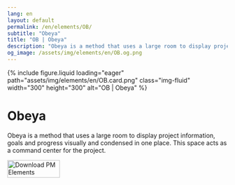 ```yaml
---
lang: en
layout: default
permalink: /en/elements/OB/
subtitle: "Obeya"
title: "OB | Obeya"
description: "Obeya is a method that uses a large room to display project information, goals and progress visually and condensed in one place. This space acts as a command center for the project."
og_image: /assets/img/elements/en/OB.og.png
---
```


{% include figure.liquid loading="eager" path="assets/img/elements/en/OB.card.png" class="img-fluid" width="300" height="300" alt="OB | Obeya" %}

# Obeya

Obeya is a method that uses a large room to display project information, goals and progress visually and condensed in one place. This space acts as a command center for the project.

<a href="https://apps.apple.com/app/apple-store/id6738084498?pt=127441684&ct=website&mt=8">
  <img src="{{ "assets/img/en/appstore.png" | relative_url }}" width="120" height="40" alt="Download PM Elements">
</a>
